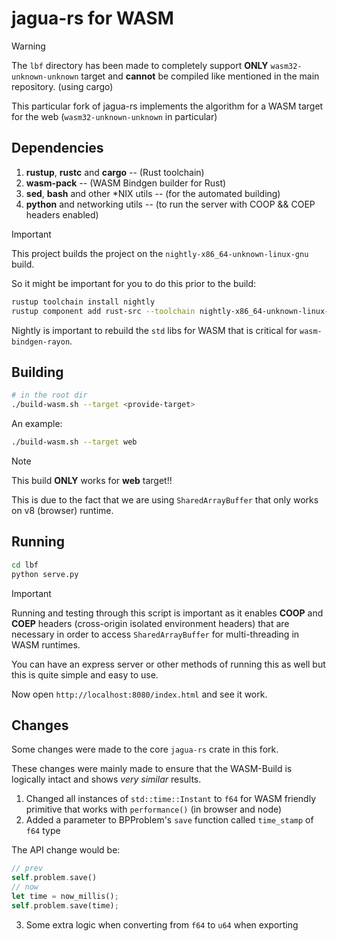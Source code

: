 # jagua-rs for WASM

> [!WARNING]
> 
> The `lbf` directory has been made to completely support **ONLY** `wasm32-unknown-unknown` target 
> and **cannot** be compiled like mentioned in the main repository. (using cargo)
> 

This particular fork of jagua-rs implements the algorithm for a WASM target for the web (`wasm32-unknown-unknown` in particular)

## Dependencies 

1. **rustup**, **rustc** and **cargo** -- (Rust toolchain)
2. **wasm-pack** -- (WASM Bindgen builder for Rust)
3. **sed**, **bash** and other *NIX utils -- (for the automated building)
4. **python** and networking utils -- (to run the server with COOP && COEP headers enabled)

> [!IMPORTANT]
> 
> This project builds the project on the `nightly-x86_64-unknown-linux-gnu` build.
> 
> So it might be important for you to do this prior to the build:
> 
> ```bash 
> rustup toolchain install nightly
> rustup component add rust-src --toolchain nightly-x86_64-unknown-linux-gnu
> ```
> 
> Nightly is important to rebuild the `std` libs for WASM that is critical for `wasm-bindgen-rayon`.
> 

## Building

```bash 
# in the root dir
./build-wasm.sh --target <provide-target>
```

An example:

```bash 
./build-wasm.sh --target web
```

> [!NOTE]
> 
> This build **ONLY** works for **web** target!!
> 
> This is due to the fact that we are using `SharedArrayBuffer` that only works 
> on v8 (browser) runtime.
> 


## Running

```bash 
cd lbf 
python serve.py
```

> [!IMPORTANT]
> 
> Running and testing through this script is important as it enables **COOP** and **COEP** headers
> (cross-origin isolated environment headers) that are necessary in order to access `SharedArrayBuffer`
> for multi-threading in WASM runtimes.
> 

You can have an express server or other methods of running this as well but this is quite simple and easy to use.

Now open `http://localhost:8080/index.html` and see it work.

## Changes

Some changes were made to the core `jagua-rs` crate in this fork.

These changes were mainly made to ensure that the WASM-Build is logically intact and shows *very similar* results.

1. Changed all instances of `std::time::Instant` to `f64` for WASM friendly primitive that works with `performance()` (in browser and node)
2. Added a parameter to BPProblem's `save` function called `time_stamp` of `f64` type 

The API change would be:

```rust 
// prev
self.problem.save()
// now 
let time = now_millis();
self.problem.save(time);
```

3. Some extra logic when converting from `f64` to `u64` when exporting 
